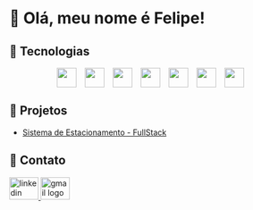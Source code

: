 <h1>👋 Olá, meu nome é <strong>Felipe</strong>!</h1>

<h2>🚀 Tecnologias</h2>
<div style="display: flex; flex-wrap: wrap; justify-content: center; gap: 15px;">
  <img src="https://skillicons.dev/icons?i=html" height="35" />
  <img src="https://skillicons.dev/icons?i=css" height="35"  />
  <img src="https://skillicons.dev/icons?i=javascript" height="35" />
  <img src="https://skillicons.dev/icons?i=react" height="35"  />
  <img src="https://skillicons.dev/icons?i=dotnet" height="35"/>
  <img src="https://skillicons.dev/icons?i=unity" height="35"/>
  <img src="https://skillicons.dev/icons?i=git"  height="35"/>
</div>

<h2>📌 Projetos</h2>
<div>
  <ul>
    <li><a href="https://github.com/FelipeCostaq/car-parking-app" target="_blank">Sistema de Estacionamento - FullStack</a></li>
  </ul>
</div>

<h2>📩 Contato</h2>
<div>
  <a href="https://www.linkedin.com/in/felipecostasiq" target="_blank">
    <img src="https://raw.githubusercontent.com/maurodesouza/profile-readme-generator/master/src/assets/icons/social/linkedin/default.svg" width="52" height="40" alt="linkedin logo" />
  </a>
  <a href="mailto:felipecostasiqu@gmail.com" target="_blank">
    <img src="https://raw.githubusercontent.com/maurodesouza/profile-readme-generator/master/src/assets/icons/social/gmail/default.svg" width="52" height="40" alt="gmail logo" />
  </a>
</div>





